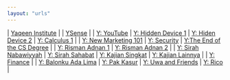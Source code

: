 ```yaml
---
layout: "urls"
---
```


| [Yaqeen Institute](https://yaqeeninstitute.org/) |
| [YSense](https://www.ysense.com/) |
| [Y: YouTube](https://www.youtube.com/) | [Y: Hidden Device 1](https://youtu.be/UeAKTjx_eKA) | [Y: Hiden Device 2](https://youtu.be/ioU5G_IuGuw) | [Y: Calculus 1](https://youtu.be/HfACrKJ_Y2w) |
| [Y: New Marketing 101](https://youtu.be/_4Ei1a9ezVI?t=3914) | [Y: Security](https://youtu.be/iNnb94MAJ6g) | [Y:The End of the CS Degree](https://youtu.be/VZFIB4IjcXE) |
| [Y: Risman Adnan 1](https://youtu.be/uOacUZOAoiU) | [Y: Risman Adnan 2](https://www.youtube.com/watch?v=33snr_VxEeM) |
| [Y: Sirah Nabawiyyah](https://www.youtube.com/playlist?list=PLlK0gGuioshBgZZf8VOC4IonQtFxPsifW) | [Y: Sirah Sahabat](https://www.youtube.com/playlist?list=PLlK0gGuioshBxyBg4TzEtKETkzOfv4mvB) | [Y: Kajian Singkat](https://www.youtube.com/playlist?list=PLlK0gGuioshB00smsBcZSuyujWEPx7ZkT) | [Y: Kajian Lainnya](https://www.youtube.com/playlist?list=PLlK0gGuioshC5m_EEvJIdDzZMaha5YFKs) |
| [Y: Finance](https://finance.yahoo.com/) |
| [Y: Balonku Ada Lima](https://www.youtube.com/watch?v=K5czD_jB9Os) | [Y: Pak Kasur](https://www.youtube.com/watch?v=t2wndEioW9c) | [Y: Uwa and Friends](https://www.youtube.com/c/uwaandfriends/videos) | [Y: Rico](https://www.youtube.com/c/RikoTheSeries/videos) |

